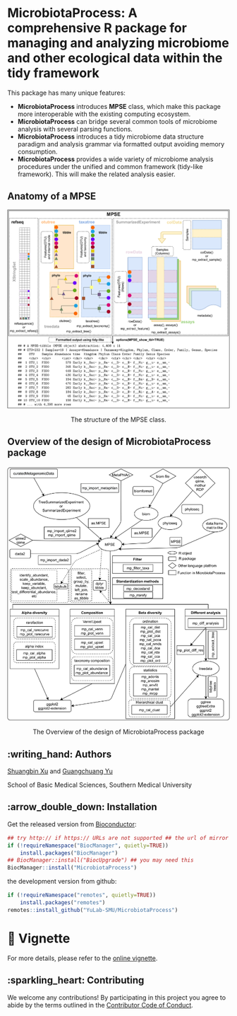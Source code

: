 <!-- README.md is generated from README.Rmd. Please edit that file -->

# MicrobiotaProcess: A comprehensive R package for managing and analyzing microbiome and other ecological data within the tidy framework

This package has many unique features:

  - **MicrobiotaProcess** introduces **MPSE** class, which make this
    package more interoperable with the existing computing ecosystem.
  - **MicrobiotaProcess** can bridge several common tools of microbiome
    analysis with several parsing functions.
  - **MicrobiotaProcess** introduces a tidy microbiome data structure
    paradigm and analysis grammar via formatted output avoiding memory
    consumption.
  - **MicrobiotaProcess** provides a wide variety of microbiome analysis
    procedures under the unified and common framework (tidy-like
    framework). This will make the related analysis easier.

## Anatomy of a **MPSE**

<div class="figure" style="text-align: center">

<img src="./inst/figures/mpse.png" alt="The structure of the MPSE class." width="883" />

<p class="caption">

The structure of the MPSE class.

</p>

</div>

## Overview of the design of **MicrobiotaProcess** package

<div class="figure" style="text-align: center">

<img src="./inst/figures/mp-design.png" alt="The Overview of the design of MicrobiotaProcess package" width="1078" />

<p class="caption">

The Overview of the design of MicrobiotaProcess package

</p>

</div>

## :writing\_hand: Authors

[Shuangbin Xu](https://github.com/xiangpin) and [Guangchuang
Yu](https://guangchuangyu.github.io)

School of Basic Medical Sciences, Southern Medical University

## :arrow\_double\_down: Installation

Get the released version from
[Bioconductor](https://bioconductor.org/packages/release/bioc/html/MicrobiotaProcess.html):

``` r
## try http:// if https:// URLs are not supported ## the url of mirror
if (!requireNamespace("BiocManager", quietly=TRUE))
    install.packages("BiocManager")
## BiocManager::install("BiocUpgrade") ## you may need this
BiocManager::install("MicrobiotaProcess")
```

the development version from github:

``` r
if (!requireNamespace("remotes", quietly=TRUE))
    install.packages("remotes")
remotes::install_github("YuLab-SMU/MicrobiotaProcess")
```

# :book: Vignette

For more details, please refer to the [online
vignette](https://bioconductor.org/packages/release/bioc/vignettes/MicrobiotaProcess/inst/doc/Introduction.html).

## :sparkling\_heart: Contributing

We welcome any contributions\! By participating in this project you
agree to abide by the terms outlined in the [Contributor Code of
Conduct](CONDUCT.md).
